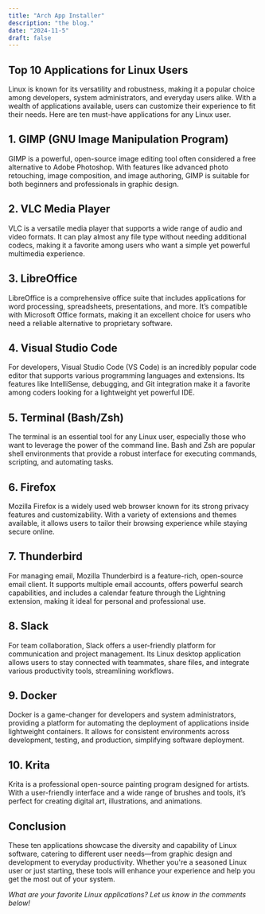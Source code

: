 ```yaml
---
title: "Arch App Installer"
description: "the blog."
date: "2024-11-5"
draft: false
---
```


## Top 10 Applications for Linux Users

Linux is known for its versatility and robustness, making it a popular choice among developers, system administrators, and everyday users alike. With a wealth of applications available, users can customize their experience to fit their needs. Here are ten must-have applications for any Linux user.

## 1. GIMP (GNU Image Manipulation Program)

GIMP is a powerful, open-source image editing tool often considered a free alternative to Adobe Photoshop. With features like advanced photo retouching, image composition, and image authoring, GIMP is suitable for both beginners and professionals in graphic design.

## 2. VLC Media Player

VLC is a versatile media player that supports a wide range of audio and video formats. It can play almost any file type without needing additional codecs, making it a favorite among users who want a simple yet powerful multimedia experience.

## 3. LibreOffice

LibreOffice is a comprehensive office suite that includes applications for word processing, spreadsheets, presentations, and more. It’s compatible with Microsoft Office formats, making it an excellent choice for users who need a reliable alternative to proprietary software.

## 4. Visual Studio Code

For developers, Visual Studio Code (VS Code) is an incredibly popular code editor that supports various programming languages and extensions. Its features like IntelliSense, debugging, and Git integration make it a favorite among coders looking for a lightweight yet powerful IDE.

## 5. Terminal (Bash/Zsh)

The terminal is an essential tool for any Linux user, especially those who want to leverage the power of the command line. Bash and Zsh are popular shell environments that provide a robust interface for executing commands, scripting, and automating tasks.

## 6. Firefox

Mozilla Firefox is a widely used web browser known for its strong privacy features and customizability. With a variety of extensions and themes available, it allows users to tailor their browsing experience while staying secure online.

## 7. Thunderbird

For managing email, Mozilla Thunderbird is a feature-rich, open-source email client. It supports multiple email accounts, offers powerful search capabilities, and includes a calendar feature through the Lightning extension, making it ideal for personal and professional use.

## 8. Slack

For team collaboration, Slack offers a user-friendly platform for communication and project management. Its Linux desktop application allows users to stay connected with teammates, share files, and integrate various productivity tools, streamlining workflows.

## 9. Docker

Docker is a game-changer for developers and system administrators, providing a platform for automating the deployment of applications inside lightweight containers. It allows for consistent environments across development, testing, and production, simplifying software deployment.

## 10. Krita

Krita is a professional open-source painting program designed for artists. With a user-friendly interface and a wide range of brushes and tools, it’s perfect for creating digital art, illustrations, and animations.

## Conclusion

These ten applications showcase the diversity and capability of Linux software, catering to different user needs—from graphic design and development to everyday productivity. Whether you're a seasoned Linux user or just starting, these tools will enhance your experience and help you get the most out of your system.

*What are your favorite Linux applications? Let us know in the comments below!*
